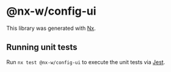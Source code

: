 # @nx-w/config-ui

This library was generated with [Nx](https://nx.dev).

## Running unit tests

Run `nx test @nx-w/config-ui` to execute the unit tests via [Jest](https://jestjs.io).
